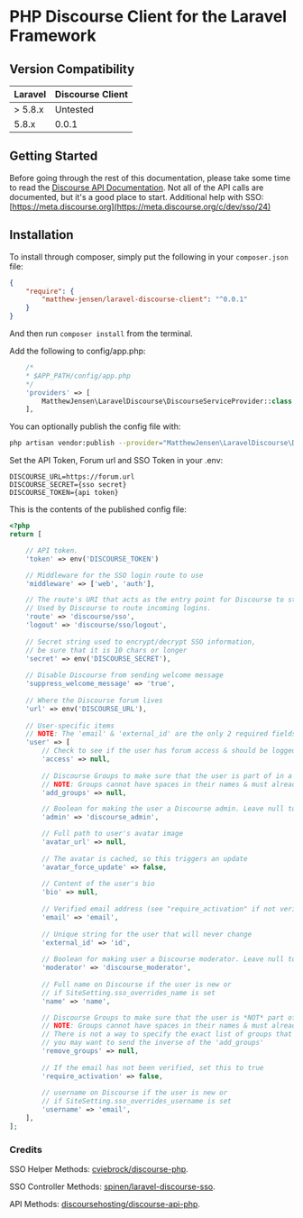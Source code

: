 PHP Discourse Client for the Laravel Framework
==============

## Version Compatibility

 Laravel   | Discourse Client
:--------- | :----------
 > 5.8.x   | Untested
 5.8.x     | 0.0.1


## Getting Started

Before going through the rest of this documentation, please take some time to read the [Discourse API Documentation](https://docs.discourse.org/).
Not all of the API calls are documented, but it's a good place to start.
Additional help with SSO: [https://meta.discourse.org](https://meta.discourse.org/c/dev/sso/24)

## Installation

To install through composer, simply put the following in your `composer.json` file:

```json
{
    "require": {
        "matthew-jensen/laravel-discourse-client": "^0.0.1"
    }
}
```

And then run `composer install` from the terminal.

Add the following to config/app.php:

```php
    /*
    * $APP_PATH/config/app.php
    */
    'providers' => [
        MatthewJensen\LaravelDiscourse\DiscourseServiceProvider::class
    ],
```

You can optionally publish the config file with:

```bash
php artisan vendor:publish --provider="MatthewJensen\LaravelDiscourse\DiscourseServiceProvider" --tag="config"

```

Set the API Token, Forum url and SSO Token in your .env:

```
DISCOURSE_URL=https://forum.url
DISCOURSE_SECRET={sso secret}
DISCOURSE_TOKEN={api token}
```

This is the contents of the published config file:

```php
<?php
return [

    // API token. 
    'token' => env('DISCOURSE_TOKEN')

    // Middleware for the SSO login route to use
    'middleware' => ['web', 'auth'],

    // The route's URI that acts as the entry point for Discourse to start the SSO process.
    // Used by Discourse to route incoming logins.
    'route' => 'discourse/sso',
    'logout' => 'discourse/sso/logout',
    
    // Secret string used to encrypt/decrypt SSO information,
    // be sure that it is 10 chars or longer
    'secret' => env('DISCOURSE_SECRET'),
    
    // Disable Discourse from sending welcome message
    'suppress_welcome_message' => 'true',
    
    // Where the Discourse forum lives
    'url' => env('DISCOURSE_URL'),
    
    // User-specific items
    // NOTE: The 'email' & 'external_id' are the only 2 required fields
    'user' => [
        // Check to see if the user has forum access & should be logged in via SSO
        'access' => null,
    
        // Discourse Groups to make sure that the user is part of in a comma-separated string
        // NOTE: Groups cannot have spaces in their names & must already exist in Discourse
        'add_groups' => null,

        // Boolean for making the user a Discourse admin. Leave null to ignore
        'admin' => 'discourse_admin',

        // Full path to user's avatar image
        'avatar_url' => null,
        
        // The avatar is cached, so this triggers an update
        'avatar_force_update' => false,
        
        // Content of the user's bio
        'bio' => null,
        
        // Verified email address (see "require_activation" if not verified)
        'email' => 'email',
        
        // Unique string for the user that will never change
        'external_id' => 'id',
        
        // Boolean for making user a Discourse moderator. Leave null to ignore 
        'moderator' => 'discourse_moderator',
        
        // Full name on Discourse if the user is new or 
        // if SiteSetting.sso_overrides_name is set
        'name' => 'name',

        // Discourse Groups to make sure that the user is *NOT* part of in a comma-separated string.
        // NOTE: Groups cannot have spaces in their names & must already exist in Discourse
        // There is not a way to specify the exact list of groups that a user is in, so
        // you may want to send the inverse of the 'add_groups'
        'remove_groups' => null,
        
        // If the email has not been verified, set this to true
        'require_activation' => false,
        
        // username on Discourse if the user is new or 
        // if SiteSetting.sso_overrides_username is set
        'username' => 'email',
    ],
];
```

### Credits


SSO Helper Methods: [cviebrock/discourse-php](https://github.com/cviebrock/discourse-php/).

SSO Controller Methods: [spinen/laravel-discourse-sso](https://github.com/spinen/laravel-discourse-sso).

API Methods: [discoursehosting/discourse-api-php](https://github.com/discoursehosting/discourse-api-php).

